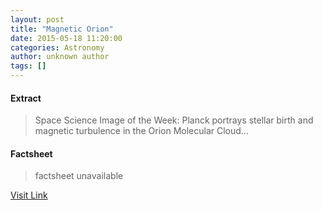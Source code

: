 ```yaml
---
layout: post
title: "Magnetic Orion"
date: 2015-05-18 11:20:00
categories: Astronomy
author: unknown author
tags: []
---
```



#### Extract
>Space Science Image of the Week: Planck portrays stellar birth and magnetic turbulence in the Orion Molecular Cloud...

#### Factsheet
>factsheet unavailable

[Visit Link](http://www.esa.int/spaceinimages/Images/2015/05/Magnetic_Orion)



